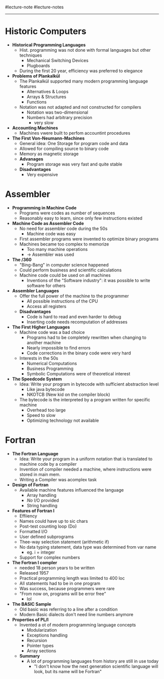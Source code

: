 #lecture-note  #lecture-notes 

---
# Historic Computers
- **Historical Programming Languages**
	- Hist. programming was not done with formal languages but other techniques
		- Mechanical Switching Devices
		- Plugboards 
	- During the first 20 year, efficiency was preferred to elegance
- **Problems of Plankalkül**
	- The Plankalkül supported many modern programming language features
		- Alternatives & Loops
		- Arrays & Structures
		- Functions
	- Notation was not adapted and not constructed for compilers
		- Notation was two-dimensional
		- Numbers had arbitrary precision
			- very slow
- **Accounting Machines**
	- Machines vwere built to perfom accountint procedures
- **The First Von-Neumann-Machines**
	- General idea: One Storage for program code and data
	- Allowed for compiling source to binary code
	- Memory as magnetic storage
	- **Advanages**
		- Program storage was very fast and quite stable
	- **Disadvantages**
		- Very expensive

# Assembler
- **Programming in Machine Code**
	- Programs were codes as number of sequences
	- Reasonably easy to learn, since  only few instructions existed
- **Machine Code as Assembler Code**
	- No need for assembler code during the 50s
		- Machine code was easy
	- First assembler programs were invented to optimize binary programs 
	- Machines became too complex to memorize
		- Too many machine operations
		- -> Assembler was used
- **The /360**
	- "Bing-Bang" in computer science happened
	- Could perform business and scientific calculations
	- Machine code could be used on all machines
		- Inventions of the "Software industry": it was possible to write software for others
- **Assembler Languages**
	- Offer the full power of the machine to the programmer
		- All possible instructions of the CPU
		- Access all registers
	- **Disadvantages**
		- Code is hard to read and even harder to debug
		- Inserting code needs recomputation of addresses
- **The First Higher Languages**
	- Machine code was a bad choice
		- Programs had to be completely rewritten when changing to another machine
		- Nearly impossible to find errors
		- Code corrections in the binary code were very hard
	- Interests in the 50s
		- Numerical Computations 
		- Business Programming
		- Symbolic Computations were of theoretical interest
- **The Speedcode System**
	- Idea: Write your program in bytecode with sufficient abstraction level
		- Like java bytecode
		- NKOTCB (New kid on the compiler block)
	- The bytecode is the interpreted by a program written for specific machine
		- Overhead too large
		- Speed to slow
		- Optimizing technology not available

# Fortran 
- **The Fortran Language**
	- Idea: Write your program in a uniform notation that is translated to machine code by a compiler
	- Invention of compiler needed a machine, where instructions were stored in main mem. 
	- Writing a Compiler was acomplex task
- **Design of Fortran**
	- Available machine features influenced the language
		- Array handling
		- *No* I/O provided 
		- String handling
- **Features of Fortran I** 
	- Effiiency
	- Names could have up to sic chars
	- Post-test counting loop (Do)
	- Formatted I/O
	- User defined subprograms
	- Thee-way selection statement (arithmetic if)
	- No data typing statement, data type was determined from var name
		- eg. i = integer
	- Support for complex numbers
- **The Fortran I compler**
	- needed 18 person years to be written
	- Released 1957
	- Practical programming length was limited to 400 loc
	- All statements had to be in one program
	- Was success, because programmers were rare
	- "From now on, programs will be error free"
		- lol
- **The BASIC Sample**
	- Old basic was referring to a line after a condition
	- Modern Basic dialects don't need line numbers anymore
- **Properties of PL/I**
	- Invented a ot of modern programming language concepts
		- Modularization
		- Exceptions handling
		- Recursion
		- Pointer types
		- Array sections
	- **Summary**
		- A lot of programming languages from history are still in use today
			- "I don't know how the next generation scientific language will look, but its name will be Fortran"